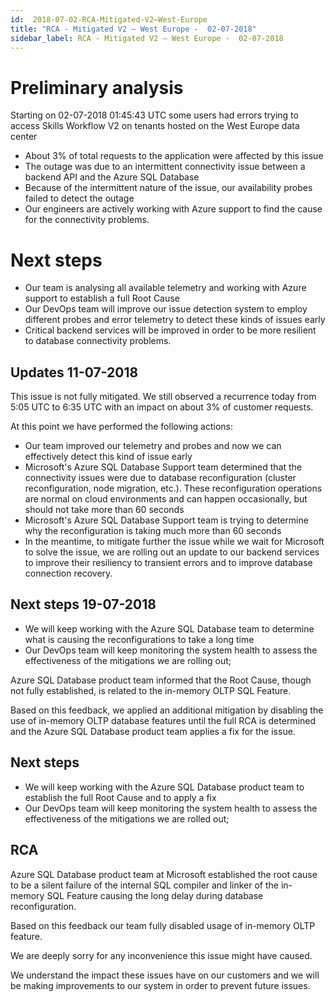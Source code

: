 ```yaml
---
id:  2018-07-02-RCA-Mitigated-V2–West-Europe
title: "RCA - Mitigated V2 – West Europe -  02-07-2018"
sidebar_label: RCA - Mitigated V2 – West Europe -  02-07-2018
---
```


# Preliminary analysis

Starting on 02-07-2018 01:45:43 UTC some users had errors trying to access Skills Workflow V2 on tenants hosted on the West Europe data center

- About 3% of total requests to the application were affected by this issue
- The outage was due to an intermittent connectivity issue between a backend API and the Azure SQL Database
- Because of the intermittent nature of the issue, our availability probes failed to detect the outage
- Our engineers are actively working with Azure support to find the cause for the connectivity problems.


# Next steps

- Our team is analysing all available telemetry and working with Azure support to establish a full Root Cause
- Our DevOps team will improve our issue detection system to employ different probes and error telemetry to detect these kinds of issues early
- Critical backend services will be improved in order to be more resilient to database connectivity problems.

## Updates 11-07-2018

This issue is not fully mitigated. We still observed a recurrence today from 5:05 UTC to 6:35 UTC with an impact on about 3% of customer requests.

At this point we have performed the following actions:

- Our team improved our telemetry and probes and now we can effectively detect this kind of issue early
- Microsoft's Azure SQL Database Support team determined that the connectivity issues were due to database reconfiguration (cluster reconfiguration, node migration, etc.). These reconfiguration operations are normal on cloud environments and can happen occasionally, but should not take more than 60 seconds
- Microsoft's Azure SQL Database Support team is trying to determine why the reconfiguration is taking much more than 60 seconds
- In the meantime, to mitigate further the issue while we wait for Microsoft to solve the issue, we are rolling out an update to our backend services to improve their resiliency to transient errors and to improve database connection recovery.

## Next steps 19-07-2018

- We will keep working with the Azure SQL Database team to determine what is causing the reconfigurations to take a long time
- Our DevOps team will keep monitoring the system health to assess the effectiveness of the mitigations we are rolling out;

Azure SQL Database product team informed that the Root Cause, though not fully established, is related to the in-memory OLTP SQL Feature.

Based on this feedback, we applied an additional mitigation by disabling the use of in-memory OLTP database features until the full RCA is determined and the Azure SQL Database product team applies a fix for the issue.

## Next steps

- We will keep working with the Azure SQL Database product team to establish the full Root Cause and to apply a fix
- Our DevOps team will keep monitoring the system health to assess the effectiveness of the mitigations we are rolled out;

## RCA

Azure SQL Database product team at Microsoft established the root cause to be a silent failure of the internal SQL compiler and linker of the in-memory SQL Feature  causing the long delay during database reconfiguration.

Based on this feedback our team fully disabled usage of in-memory OLTP feature.

We are deeply sorry for any inconvenience this issue might have caused.

We understand the impact these issues have on our customers and we will be making improvements to our system in order to prevent future issues.